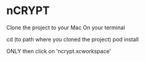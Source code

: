 # nCRYPT
Clone the project to your Mac
On your terminal 

cd (to path where you cloned the project)
pod install
  
 ONLY then click on 'ncrypt.xcworkspace'
 
